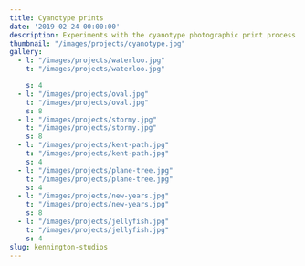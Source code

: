 ```yaml
---
title: Cyanotype prints 
date: '2019-02-24 00:00:00'
description: Experiments with the cyanotype photographic print process.
thumbnail: "/images/projects/cyanotype.jpg"
gallery:
  - l: "/images/projects/waterloo.jpg"
    t: "/images/projects/waterloo.jpg"

    s: 4
  - l: "/images/projects/oval.jpg"
    t: "/images/projects/oval.jpg"
    s: 8
  - l: "/images/projects/stormy.jpg"
    t: "/images/projects/stormy.jpg"
    s: 8
  - l: "/images/projects/kent-path.jpg"
    t: "/images/projects/kent-path.jpg"
    s: 4
  - l: "/images/projects/plane-tree.jpg"
    t: "/images/projects/plane-tree.jpg"
    s: 4
  - l: "/images/projects/new-years.jpg"
    t: "/images/projects/new-years.jpg"
    s: 8
  - l: "/images/projects/jellyfish.jpg"
    t: "/images/projects/jellyfish.jpg"
    s: 4
slug: kennington-studios
---
```

